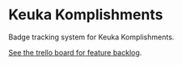 # Keuka Komplishments

Badge tracking system for Keuka Komplishments.

[See the trello board for feature backlog](https://trello.com/b/I3Fs6lD6/keuka-komplishments-app).

